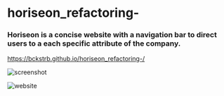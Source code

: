 # horiseon_refactoring-

### Horiseon is a concise website with a navigation bar to direct users to a each specific attribute of the company.

https://bckstrb.github.io/horiseon_refactoring-/ 

![screenshot](https://user-images.githubusercontent.com/105738571/174211921-8ad7049a-b94d-411e-9132-4960f8cae401.PNG)


![website](https://user-images.githubusercontent.com/105738571/174212129-5039280e-4ec5-4416-8772-0ec159a43baf.PNG)
